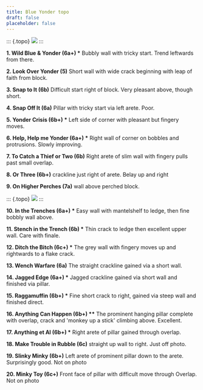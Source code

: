 ```yaml
---
title: Blue Yonder topo 
draft: false
placeholder: false
---
```


::: {.topo}
![](/img/peak/matlock/Blue-Yonder-LH_BIG.jpg)
:::

**1. Wild Blue &amp; Yonder (6a+) \*** Bubbly wall with tricky start. Trend
leftwards from there.

**2. Look Over Yonder (5)** Short wall with wide crack beginning with
leap of faith from block.

**3. Snap to It (6b)** Difficult start right of block. Very pleasant
above, though short.

**4. Snap Off It (6a)** Pillar with tricky start via left arete. Poor.

**5. Yonder Crisis (6b+) \*** Left side of corner with pleasant but
fingery moves.

**6. Help, Help me Yonder (6a+) \*** Right wall of corner on bobbles and
protrusions. Slowly improving.

**7. To Catch a Thief or Two (6b)** Right arete of slim wall with
fingery pulls past small overlap.

**8. Or Three (6b+)** crackline just right of arete. Belay up and right

**9. On Higher Perches (7a)** wall above perched block.

::: {.topo}
![](/img/peak/matlock/Blue-Yonder-RH_BIG.jpg)
:::

**10. In the Trenches (6a+) \*** Easy wall with mantelshelf to ledge,
then fine bobbly wall above.

**11. Stench in the Trench (6b) \*** Thin crack to ledge then excellent
upper wall. Care with finale.

**12. Ditch the Bitch (6c+) \*** The grey wall with fingery moves up and
rightwards to a flake crack.

**13. Wench Warfare (6a)** The straight crackline gained via a short
wall.

**14. Jagged Edge (6a+) \*** Jagged crackline gained via short wall and
finished via pillar.

**15. Raggamuffin (6b+) \*** Fine short crack to right, gained via steep
wall and finished direct.

**16. Anything Can Happen (6b+) \*\*** The prominent hanging pillar
complete with overlap, crack and \'monkey up a stick\' climbing above.
Excellent.

**17. Anything et Al (6b+) \*** Right arete of pillar gained through
overlap.

**18. Make Trouble in Rubble (6c)** straight up wall to right. Just off
photo.

**19. Slinky Minky (6b+)** Left arete of prominent pillar down to the
arete. Surprisingly good. Not on photo

**20. Minky Toy (6c+)** Front face of pillar with difficult move through
Overlap. Not on photo
